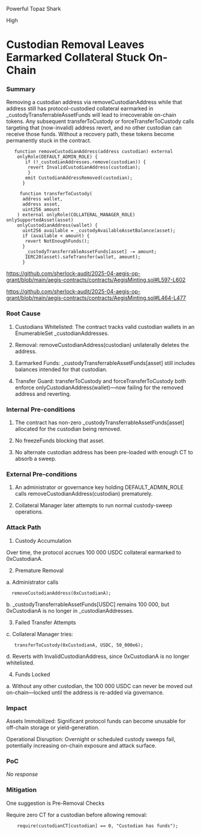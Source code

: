 Powerful Topaz Shark

High

# Custodian Removal Leaves Earmarked Collateral Stuck On-Chain

### Summary

Removing a custodian address via removeCustodianAddress while that address still has protocol-custodied collateral earmarked in _custodyTransferrableAssetFunds will lead to irrecoverable on-chain tokens. Any subsequent transferToCustody or forceTransferToCustody calls targeting that (now-invalid) address revert, and no other custodian can receive those funds. Without a recovery path, these tokens become permanently stuck in the contract.


       function removeCustodianAddress(address custodian) external 
        onlyRole(DEFAULT_ADMIN_ROLE) {
           if (!_custodianAddresses.remove(custodian)) {
            revert InvalidCustodianAddress(custodian);
            }
           emit CustodianAddressRemoved(custodian);
          }

         function transferToCustody(
          address wallet,
          address asset,
          uint256 amount
        ) external onlyRole(COLLATERAL_MANAGER_ROLE) onlySupportedAsset(asset) 
        onlyCustodianAddress(wallet) {
          uint256 available = _custodyAvailableAssetBalance(asset);
          if (available < amount) {
           revert NotEnoughFunds();
          }
           _custodyTransferrableAssetFunds[asset] -= amount;
           IERC20(asset).safeTransfer(wallet, amount);
          }


https://github.com/sherlock-audit/2025-04-aegis-op-grant/blob/main/aegis-contracts/contracts/AegisMinting.sol#L597-L602

https://github.com/sherlock-audit/2025-04-aegis-op-grant/blob/main/aegis-contracts/contracts/AegisMinting.sol#L464-L477

### Root Cause

1. Custodians Whitelisted: The contract tracks valid custodian wallets in an EnumerableSet _custodianAddresses.

2. Removal: removeCustodianAddress(custodian) unilaterally deletes the address.

3. Earmarked Funds: _custodyTransferrableAssetFunds[asset] still includes balances intended for that custodian.

4. Transfer Guard: transferToCustody and forceTransferToCustody both enforce onlyCustodianAddress(wallet)—now failing for the removed address and reverting.

### Internal Pre-conditions

1. The contract has non-zero _custodyTransferrableAssetFunds[asset] allocated for the custodian being removed.

2. No freezeFunds blocking that asset.

3. No alternate custodian address has been pre-loaded with enough CT to absorb a sweep.

### External Pre-conditions

1. An administrator or governance key holding DEFAULT_ADMIN_ROLE calls removeCustodianAddress(custodian) prematurely.

2. Collateral Manager later attempts to run normal custody-sweep operations.

### Attack Path

1. Custody Accumulation

Over time, the protocol accrues 100 000 USDC collateral earmarked to 0xCustodianA.

2. Premature Removal

a. Administrator calls


      removeCustodianAddress(0xCustodianA);

b. _custodyTransferrableAssetFunds[USDC] remains 100 000, but 0xCustodianA is no longer in _custodianAddresses.

3. Failed Transfer Attempts

c. Collateral Manager tries:

       transferToCustody(0xCustodianA, USDC, 50_000e6);

d. Reverts with InvalidCustodianAddress, since 0xCustodianA is no longer whitelisted.

4. Funds Locked

a. Without any other custodian, the 100 000 USDC can never be moved out on-chain—locked until the address is re-added via governance.

### Impact

Assets Immobilized: Significant protocol funds can become unusable for off-chain storage or yield-generation.

Operational Disruption: Overnight or scheduled custody sweeps fail, potentially increasing on-chain exposure and attack surface.

### PoC

_No response_

### Mitigation

One suggestion is Pre-Removal Checks

Require zero CT for a custodian before allowing removal:

        require(custodianCT[custodian] == 0, "Custodian has funds");